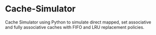 # Cache-Simulator
Cache Simulator using Python to simulate direct mapped, set associative and fully associative caches with FIFO and LRU replacement policies.
